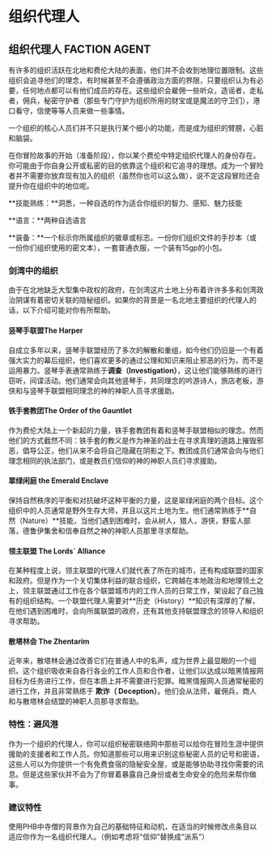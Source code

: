 # 组织代理人

## **组织代理人 FACTION AGENT**

有许多的组织活跃在北地和费伦大陆的表面，他们并不会收到地理位置限制。这些组织会追寻他们的理念，有时候甚至不会遵循政治方面的界限，只要组织认为有必要，任何地点都可以有他们成员的存在。这些组织会雇佣一些听众，造谣者，走私者，佣兵，秘密守护者（那些专门守护为组织所用的财宝或是魔法的守卫们），港口看守，信使等等人员来做一些事情。

一个组织的核心人员们并不只是执行某个细小的功能，而是成为组织的臂膀，心脏和脑袋。

在你冒险故事的开始（准备阶段），你以某个费伦中特定组织代理人的身份存在。你可能由于你自身公开或私密的目的依靠这个组织和它追寻的理想。成为一个冒险者并不需要你放弃现有加入的组织（虽然你也可以这么做），说不定这段冒险还会提升你在组织中的地位呢。

**技能熟练：**洞悉，一种自选的作为适合你组织的智力、感知、魅力技能

**语言：**两种自选语言

**装备：**一个标示你所属组织的徽章或标志。一份你们组织文件的手抄本（或一份你们组织使用的密文本），一套普通衣服，一个装有15gp的小包。

### 剑湾中的组织

由于在北地缺乏大型集中政权的政府，在剑湾这片土地上分布着许许多多和剑湾政治阴谋有着密切关联的隐秘组织。如果你的背景是一名北地主要组织的代理人的话，以下介绍可能对你有所帮助。

#### **竖琴手联盟The Harper**

自成立多年以来，竖琴手联盟经历了多次的解散和重组，如今他们仍旧是一个有着强大实力的幕后组织，他们喜欢更多的通过公理和知识来阻止邪恶的行为，而不是运用暴力。竖琴手表通常熟练于**调查（Investigation）**，这让他们能够熟练的进行窃听，间谍活动。他们通常会向其他竖琴手，共同理念的吟游诗人，旅店老板，游侠和与竖琴手联盟相同理念的神的神职人员寻求援助。

#### **铁手套教团The Order of the Gauntlet**

作为费伦大陆上一个新起的力量，铁手套教团有着和竖琴手联盟相似的理念。然而他们的方式截然不同：铁手套的教义是作为神圣的战士在寻求真理的道路上摧毁邪恶，倡导公正，他们从来不会将自己隐藏在阴影之下。教团成员们通常会向与他们理念相同的执法部门，或是教员们信仰的神的神职人员们寻求援助。

#### **翠绿闲庭 the Emerald Enclave**

保持自然秩序的平衡和对抗破坏这种平衡的力量，这是翠绿闲庭的两个目标。这个组织中的人员通常是野外生存大师，并且以这片土地为生。他们通常熟练于**自然（Nature）**技能，当他们遇到困难时，会从树人，猎人，游侠，野蛮人部落，德鲁伊集舍和信奉自然之神的神职人员那里寻求帮助。

#### **领主联盟 The Lords` Alliance**

在某种程度上说，领主联盟的代理人们就代表了所在的城市，还有构成联盟的国家和政府。但是作为一个关切集体利益的联合组织，它跨越在本地政治和地理领土之上，领主联盟通过工作在各个联盟城市内的工作人员的日常工作，架设起了自己独有的组织结构。一个联盟代理人需要对**历史（History）**知识有深厚的了解，在他们遇到困难时，会向所属联盟的政府，还有其他支持联盟理念的领导人和组织寻求帮助。

#### **散塔林会 The Zhentarim**

近年来，散塔林会通过改善它们在普通人中的名声，成为世界上最显眼的一个组织。这个组织吸收来自各行各业的工作人员和合作者，让他们以达成以暗黑情报网目标为任务进行工作，但在本质上并不需要进行犯罪。暗黑情报网人员通常秘密的进行工作，并且非常熟练于 **欺诈（ Deception）**。他们会从法师，雇佣兵，商人和与散塔林会结盟的神职人员那寻求帮助。

### 特性：避风港

作为一个组织的代理人，你可以组织秘密联络网中那些可以给你在冒险生涯中提供援助的支援者和工作人员。你知道那些可以用来识别这些秘密人员的记号和密语，这些人可以为你提供一个有免费食宿的隐秘安全屋，或是能够协助寻找你需要的讯息。但是这些家伙并不会为了你冒着暴露自己身份或者生命安全的危险来帮你做事。

### **建议特性**

使用PHB中寺僧的背景作为自己的基础特征和动机，在适当的时候修改点条目以适应你作为一名组织代理人。（例如考虑将“信仰”替换成“派系”）
